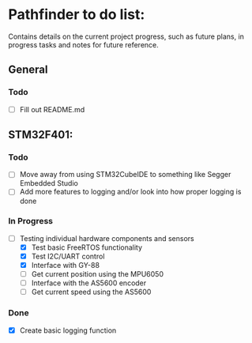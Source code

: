 # Pathfinder to do list:

Contains details on the current project progress, such as future plans, in
progress tasks and notes for future reference.

## General

### Todo

- [ ] Fill out README.md

## STM32F401:

### Todo

- [ ] Move away from using STM32CubeIDE to something like Segger Embedded Studio
- [ ] Add more features to logging and/or look into how proper logging is done 

### In Progress

- [ ] Testing individual hardware components and sensors
	- [x] Test basic FreeRTOS functionality
	- [x] Test I2C/UART control
	- [x] Interface with GY-88
	- [ ] Get current position using the MPU6050
	- [ ] Interface with the AS5600 encoder
	- [ ] Get current speed using the AS5600

### Done

- [x] Create basic logging function
